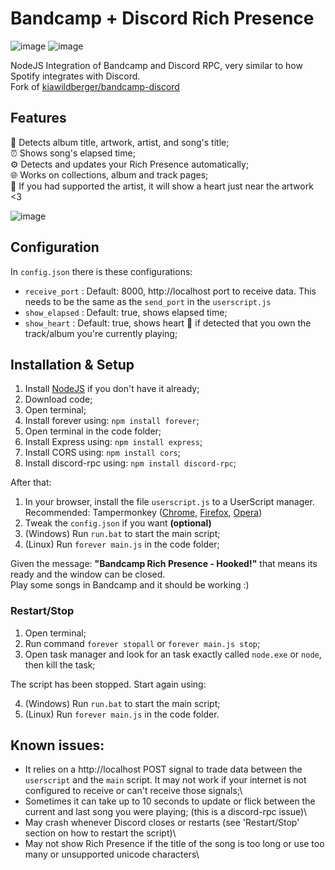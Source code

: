 # Bandcamp + Discord Rich Presence


![image](https://user-images.githubusercontent.com/44883301/181871960-c4de7d71-adac-49ec-9fde-24376479bda3.png)
![image](https://user-images.githubusercontent.com/44883301/181871927-9d15dd0a-f3eb-495f-b73b-1332398f19fb.png)


NodeJS Integration of Bandcamp and Discord RPC, very similar to how Spotify integrates with Discord.\
Fork of  [kiawildberger/bandcamp-discord](https://github.com/kiawildberger/bandcamp-discord) 

## Features

🎵 Detects album title, artwork, artist, and song's title;\
⏰ Shows song's elapsed time;\
⚙️ Detects and updates your Rich Presence automatically;\
🌐 Works on collections, album and track pages;\
💙 If you had supported the artist, it will show a heart just near the artwork  <3

![image](https://user-images.githubusercontent.com/44883301/181872010-7e3b6eba-4129-4ee5-9853-02c4ee672b22.png)

## Configuration

In `config.json`  there is these configurations:

- `receive_port` : Default: 8000, http://localhost port to receive data. This needs to be the same as the `send_port` in the `userscript.js`
- `show_elapsed` : Default: true, shows elapsed time;
- `show_heart` : Default: true, shows heart 💙 if detected that you own the track/album you're currently playing;

## Installation & Setup

1. Install [NodeJS](https://nodejs.org/en/) if you don't have it already;
2. Download code;
3. Open terminal;
4. Install forever using: `npm install forever`;
5. Open terminal in the code folder;
6. Install Express using: `npm install express`;
7. Install CORS using: `npm install cors`;
8. Install discord-rpc using: `npm install discord-rpc`;

After that:

1. In your browser, install the file `userscript.js` to a UserScript manager. Recommended: Tampermonkey ([Chrome](https://chrome.google.com/webstore/detail/tampermonkey/dhdgffkkebhmkfjojejmpbldmpobfkfo;), [Firefox](https://addons.mozilla.org/en-US/firefox/addon/tampermonkey), [Opera](https://addons.opera.com/en/extensions/details/tampermonkey-beta/))
2. Tweak the `config.json` if you want **(optional)**
3. (Windows) Run `run.bat` to start the main script;
3. (Linux) Run `forever main.js` in the code folder;

Given the message: **"Bandcamp Rich Presence - Hooked!"** that means its ready and the window can be closed.\
Play some songs in Bandcamp and it should be working :)

### Restart/Stop

1. Open terminal;
2. Run command `forever stopall` or `forever main.js stop`;
3. Open task manager and look for an task exactly called `node.exe` or `node`, then kill the task;

The script has been stopped. Start again using:

4. (Windows) Run `run.bat` to start the main script;
4. (Linux) Run `forever main.js` in the code folder.

## Known issues:
- It relies on a http://localhost POST signal to trade data between the `userscript` and the `main` script. It may not work if your internet is not configured to receive or can't receive those signals;\
- Sometimes it can take up to 10 seconds to update or flick between the current and last song you were playing; (this is a discord-rpc issue)\
- May crash whenever Discord closes or restarts (see 'Restart/Stop' section on how to restart the script)\
- May not show Rich Presence if the title of the song is too long or use too many or unsupported unicode characters\
